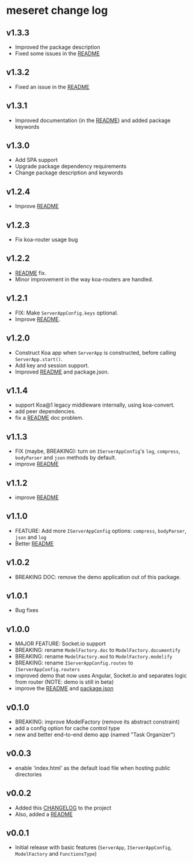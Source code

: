 # meseret change log

## v1.3.3

- Improved the package description
- Fixed some issues in the [README](README.md)

## v1.3.2

- Fixed an issue in the [README](README.md)

## v1.3.1

- Improved documentation (in the [README](README.md)) and added package keywords

## v1.3.0

- Add SPA support
- Upgrade package dependency requirements
- Change package description and keywords

## v1.2.4

- Improve [README](README.md)

## v1.2.3

- Fix koa-router usage bug

## v1.2.2

- [README](README.md) fix.
- Minor improvement in the way koa-routers are handled.

## v1.2.1

- FIX: Make `ServerAppConfig.keys` optional.
- Improve [README](README.md).

## v1.2.0

- Construct Koa app when `ServerApp` is constructed, before calling `ServerApp.start()`.
- Add key and session support.
- Improved [README](README.md) and package.json.

## v1.1.4

- support Koa@1 legacy middleware internally, using koa-convert.
- add peer dependencies.
- fix a [README](README.md) doc problem.

## v1.1.3

- FIX (maybe, BREAKING): turn on `IServerAppConfig`'s `log`, `compress`, `bodyParser` and `json` methods by default.
- improve [README](README.md)

## v1.1.2

- improve [README](README.md)

## v1.1.0

- FEATURE: Add more `IServerAppConfig` options: `compress`, `bodyParser`, `json` and `log`
- Better [README](README.md)

## v1.0.2

- BREAKING DOC: remove the demo application out of this package.

## v1.0.1

- Bug fixes

## v1.0.0

- MAJOR FEATURE: Socket.io support
- BREAKING: rename `ModelFactory.doc` to `ModelFactory.documentify`
- BREAKING: rename `ModelFactory.mod` to `ModelFactory.modelify`
- BREAKING: rename `IServerAppConfig.routes` to `IServerAppConfig.routers`
- improved demo that now uses Angular, Socket.io and separates logic from router (NOTE: demo is still in beta)
- improve the [README](README.md) and [package.json](package.json)

## v0.1.0

- BREAKING: improve ModelFactory (remove its abstract constraint)
- add a config option for cache control type
- new and better end-to-end demo app (named "Task Organizer")

## v0.0.3

- enable 'index.html' as the default load file when hosting public directories

## v0.0.2

- Added this [CHANGELOG](CHANGELOG.md) to the project
- Also, added a [README](README.md)

## v0.0.1

- Initial release with basic features (`ServerApp`, `IServerAppConfig`, `ModelFactory` and `FunctionsType`)

